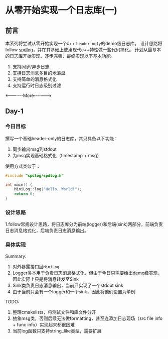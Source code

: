# 从零开始实现一个日志库(一)

## 前言

本系列将尝试从零开始实现一个c++ `header-only`的demo级日志库。
设计思路将follow [spdlog](https://github.com/gabime/spdlog)，并在其基础上使用现代c++特性做一些代码简化。
计划从最基本的日志库开始实现，逐步完善，最终实现以下基本功能。

1. 支持同步/异步日志
2. 支持日志消息多目的地落盘
3. 支持简单的消息格式化
4. 支持运行时日志级别过滤

<------More------>


## Day-1

### 今日目标

撰写一个基础header-only的日志库，其只具备以下功能：
1. 同步输出msg到stdout
2. 为msg实现基础格式化（timestamp + msg）

使用方式类似于：
```cpp
#include "spdlog/spdlog.h"

int main() {
    MiniLog::log("Hello, World!");
    return 0;
}
```

### 设计思路

1.follow常规设计思路，将日志库分为前端(logger)和后端(sink)两部分，前端负责日志消息格式化，后端负责日志消息输出。

### 具体实现

Summary:
1. 对外暴露接口层`MiniLog`
2. Logger类本用于负责日志消息格式化，但由于今日只需要给出demo级实现，因此实际上只是将消息转发至Sink
3. Sink类负责日志消息输出，当前只实现了一个stdout sink
4. 由于当前只会有一个logger和一个sink，因此将他们设置为单例


TODO:
1. 整理cmakelists，将测试文件和库文件分开
2. 抽象msg类，否则后续无法做formatting，甚至连添加日志现场（src file info + func info）实现起来都很困难
3. 当前log函数只支持string_like类型，需要扩展



